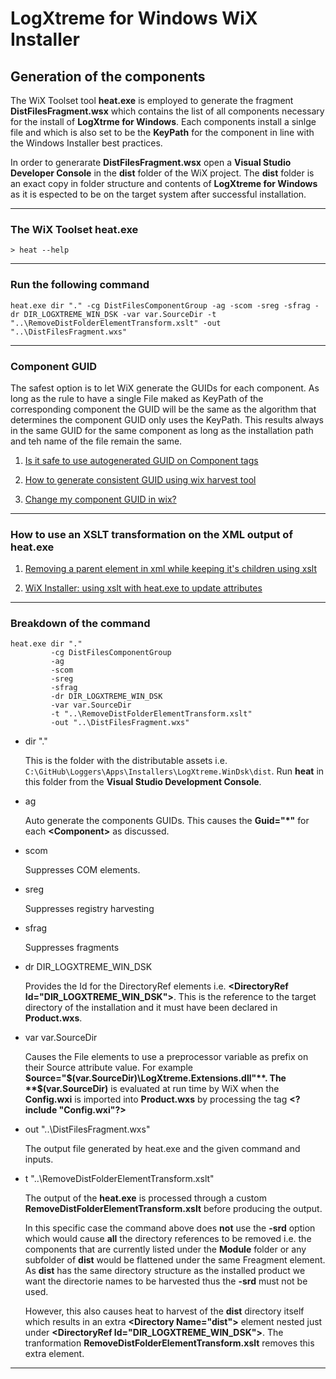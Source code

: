 ﻿# LogXtreme for Windows WiX Installer

## Generation of the components

The WiX Toolset tool **heat.exe** is employed to generate the fragment **DistFilesFragment.wsx** which contains 
the list of all components necessary for the install of **LogXtrme for Windows**. Each components install a 
sinlge file and which is also set to be the **KeyPath** for the component in line with the Windows Installer best 
practices.

In order to generarate **DistFilesFragment.wsx** open a **Visual Studio Developer Console** in the **dist** folder
of the WiX project. The **dist** folder is an exact copy in folder structure and contents of **LogXtreme for Windows**
as it is espected to be on the target system after successful installation.

---

### The WiX Toolset heat.exe

```> heat --help```

---

### Run the following command

```heat.exe dir "." -cg DistFilesComponentGroup -ag -scom -sreg -sfrag -dr DIR_LOGXTREME_WIN_DSK -var var.SourceDir -t "..\RemoveDistFolderElementTransform.xslt" -out "..\DistFilesFragment.wxs"```

---

### Component GUID

The safest option is to let WiX generate the GUIDs for each component. As long as 
the rule to have a single File maked as KeyPath of the corresponding component the 
GUID will be the same as the algorithm that determines the component GUID only uses
the KeyPath. This results always in the same GUID for the same component as long as 
the installation path and teh name of the file remain the same.

1. [Is it safe to use autogenerated GUID on Component tags
](https://stackoverflow.com/questions/16120473/is-it-safe-to-use-autogenerated-guid-on-component-tags)

2. [How to generate consistent GUID using wix harvest tool
](https://stackoverflow.com/questions/20748544/how-to-generate-consistent-guid-using-wix-harvest-tool)

3. [Change my component GUID in wix?
](https://stackoverflow.com/questions/1405100/change-my-component-guid-in-wix/1422121)


---

### How to use an XSLT transformation on the XML output of heat.exe

1. [Removing a parent element in xml while keeping it's children using xslt
](https://stackoverflow.com/questions/36190910/removing-a-parent-element-in-xml-while-keeping-its-children-using-xslt)

2. [WiX Installer: using xslt with heat.exe to update attributes
](https://stackoverflow.com/questions/8034798/wix-installer-using-xslt-with-heat-exe-to-update-attributes)

---

### Breakdown of the command
```
heat.exe dir "." 
		 -cg DistFilesComponentGroup 
		 -ag 
		 -scom 
		 -sreg 
		 -sfrag 		  
		 -dr DIR_LOGXTREME_WIN_DSK 
		 -var var.SourceDir
		 -t "..\RemoveDistFolderElementTransform.xslt" 
		 -out "..\DistFilesFragment.wxs"
```

- dir "."
  
  This is the folder with the distributable assets i.e. ```C:\GitHub\Loggers\Apps\Installers\LogXtreme.WinDsk\dist```.
  Run **heat** in this folder from the **Visual Studio Development Console**.
  
- ag

  Auto generate the components GUIDs. This causes the **Guid="*"** for each **\<Component>** as discussed.

- scom

  Suppresses COM elements.

- sreg

  Suppresses registry harvesting

- sfrag

  Suppresses fragments

- dr DIR_LOGXTREME_WIN_DSK

  Provides the Id for the DirectoryRef elements i.e. **\<DirectoryRef Id="DIR_LOGXTREME_WIN_DSK">**.
  This is the reference to the target directory of the installation and it must have been declared
  in **Product.wxs**.

- var var.SourceDir

  Causes the File elements to use a preprocessor variable as prefix on their Source attribute value.
  For example **Source="$(var.SourceDir)\LogXtreme.Extensions.dll"**. The **$(var.SourceDir)** is 
  evaluated at run time by WiX when the **Config.wxi** is imported into **Product.wxs** by processing 
  the tag **\<?include "Config.wxi"?>**

- out "..\DistFilesFragment.wxs"
  
  The output file generated by heat.exe and the given command and inputs. 

- t "..\RemoveDistFolderElementTransform.xslt" 

  The output of the **heat.exe** is processed through a custom **RemoveDistFolderElementTransform.xslt**
  before producing the output.

  In this specific case the command above does **not** use the **-srd** option which would cause **all**
  the directory references to be removed i.e. the components that are currently listed under the **Module**
  folder or any subfolder of **dist** would be flattened under the same Freagment element. As **dist** has
  the same directory structure as the installed product we want the directorie names to be harvested thus
  the **-srd** must not be used.

  However, this also causes heat to harvest of the **dist** directory itself which results in an extra
  **\<Directory Name="dist">** element nested just under **\<DirectoryRef Id="DIR_LOGXTREME_WIN_DSK">**.
  The tranformation **RemoveDistFolderElementTransform.xslt** removes this extra element.

---